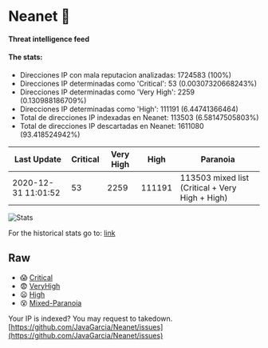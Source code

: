 # Neanet :hocho:
#### Threat intelligence feed
#### The stats:

- Direcciones IP con mala reputacion analizadas: 1724583 (100%)
- Direcciones IP determinadas como 'Critical':  53 (0.00307320668243%)
- Direcciones IP determinadas como 'Very High':  2259 (0.130988186709%)
- Direcciones IP determinadas como 'High':  111191 (6.44741366464)
- Total de direcciones IP indexadas en Neanet:  113503 (6.58147505803%)
- Total de direcciones IP descartadas en Neanet:  1611080 (93.418524942%)

| Last Update | Critical | Very High | High | Paranoia |
| --- | --- | --- | --- | --- |
| 2020-12-31 11:01:52 | 53 | 2259 | 111191 | 113503 mixed list (Critical + Very High + High)|

![Stats](https://docs.google.com/spreadsheets/d/e/2PACX-1vSnaNMIXVabIpDJjufMlzH7poXnshF3mgd8Is1g9ytUEzVsP5my4Trn8f-xkoLLQ38xpL3HtmUexLo6/pubchart?oid=501124687&format=image)

For the historical stats go to: [link](/stats.csv)
## Raw
- :scream: [Critical](https://raw.githubusercontent.com/JavaGarcia/Neanet/master/blacklists/neanet_critical.txt)
- :fearful: [VeryHigh](https://raw.githubusercontent.com/JavaGarcia/Neanet/master/blacklists/neanet_veryHigh.txtt)
- :frowning: [High](https://raw.githubusercontent.com/JavaGarcia/Neanet/master/blacklists/neanet_high.txt)
- :dizzy_face: [Mixed-Paranoia](https://raw.githubusercontent.com/JavaGarcia/Neanet/master/blacklists/neanet_all.txt)


Your IP is indexed? You may request to takedown. [https://github.com/JavaGarcia/Neanet/issues](https://github.com/JavaGarcia/Neanet/issues)


































































































































































































































































































































































































































































































































































































































































































































































































































































































































































































































































































































































































































































































































































































































































































































































































































































































































































































































































































































































































































































































































































































































































































































































































































































































































































































































































































































































































































































































































































































































































































































































































































































































